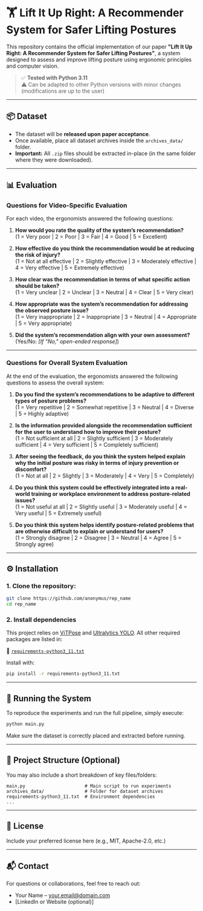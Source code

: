 # 🏋️ Lift It Up Right: A Recommender System for Safer Lifting Postures

This repository contains the official implementation of our paper **"Lift It Up Right: A Recommender System for Safer Lifting Postures"**, a system designed to assess and improve lifting posture using ergonomic principles and computer vision.

> ✅ **Tested with Python 3.11**  
> ⚠️ Can be adapted to other Python versions with minor changes (modifications are up to the user)

---

## 📦 Dataset

- The dataset will be **released upon paper acceptance**.
- Once available, place all dataset archives inside the `archives_data/` folder.
- **Important:** All `.zip` files should be extracted in-place (in the same folder where they were downloaded).

---

## 📊 Evaluation

### Questions for Video-Specific Evaluation

For each video, the ergonomists answered the following questions:

1. **How would you rate the quality of the system’s recommendation?**  
   (1 = Very poor | 2 = Poor | 3 = Fair | 4 = Good | 5 = Excellent)

2. **How effective do you think the recommendation would be at reducing the risk of injury?**  
   (1 = Not at all effective | 2 = Slightly effective | 3 = Moderately effective | 4 = Very effective | 5 = Extremely effective)

3. **How clear was the recommendation in terms of what specific action should be taken?**  
   (1 = Very unclear | 2 = Unclear | 3 = Neutral | 4 = Clear | 5 = Very clear)

4. **How appropriate was the system’s recommendation for addressing the observed posture issue?**  
   (1 = Very inappropriate | 2 = Inappropriate | 3 = Neutral | 4 = Appropriate | 5 = Very appropriate)

5. **Did the system’s recommendation align with your own assessment?**  
   (Yes/No: *[If "No," open-ended response]*)

---

### Questions for Overall System Evaluation

At the end of the evaluation, the ergonomists answered the following questions to assess the overall system:

1. **Do you find the system’s recommendations to be adaptive to different types of posture problems?**  
   (1 = Very repetitive | 2 = Somewhat repetitive | 3 = Neutral | 4 = Diverse | 5 = Highly adaptive)

2. **Is the information provided alongside the recommendation sufficient for the user to understand how to improve their posture?**  
   (1 = Not sufficient at all | 2 = Slightly sufficient | 3 = Moderately sufficient | 4 = Very sufficient | 5 = Completely sufficient)

3. **After seeing the feedback, do you think the system helped explain why the initial posture was risky in terms of injury prevention or discomfort?**  
   (1 = Not at all | 2 = Slightly | 3 = Moderately | 4 = Very | 5 = Completely)

4. **Do you think this system could be effectively integrated into a real-world training or workplace environment to address posture-related issues?**  
   (1 = Not useful at all | 2 = Slightly useful | 3 = Moderately useful | 4 = Very useful | 5 = Extremely useful)

5. **Do you think this system helps identify posture-related problems that are otherwise difficult to explain or understand for users?**  
   (1 = Strongly disagree | 2 = Disagree | 3 = Neutral | 4 = Agree | 5 = Strongly agree)

---

## ⚙️ Installation

### 1. Clone the repository:

```bash
git clone https://github.com/anonymus/rep_name
cd rep_name
```

### 2. Install dependencies

This project relies on [ViTPose](https://github.com/JunkyByte/easy_ViTPose.git) and [Ultralytics YOLO](https://github.com/ultralytics). All other required packages are listed in:

📄 [`requirements-python3_11.txt`](requirements-python3_11.txt)

Install with:

```bash
pip install -r requirements-python3_11.txt
```

---

## 🚀 Running the System

To reproduce the experiments and run the full pipeline, simply execute:

```bash
python main.py
```

Make sure the dataset is correctly placed and extracted before running.

---

## 📁 Project Structure (Optional)

You may also include a short breakdown of key files/folders:

```
main.py                      # Main script to run experiments
archives_data/               # Folder for dataset archives
requirements-python3_11.txt  # Environment dependencies
...
```

---

## 📄 License

Include your preferred license here (e.g., MIT, Apache-2.0, etc.)

---

## 📬 Contact

For questions or collaborations, feel free to reach out:

- Your Name – your.email@domain.com  
- [LinkedIn or Website (optional)]

